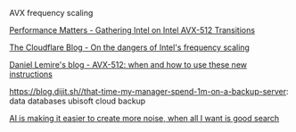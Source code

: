 AVX frequency scaling

[Performance Matters - Gathering Intel on Intel AVX-512 Transitions](https://travisdowns.github.io/blog/2020/01/17/avxfreq1.html)

[The Cloudflare Blog - On the dangers of Intel's frequency scaling](https://blog.cloudflare.com/on-the-dangers-of-intels-frequency-scaling/)

[Daniel Lemire's blog - AVX-512: when and how to use these new instructions](https://lemire.me/blog/2018/09/07/avx-512-when-and-how-to-use-these-new-instructions/)


https://blog.dijit.sh//that-time-my-manager-spend-1m-on-a-backup-server: data databases ubisoft cloud backup

[AI is making it easier to create more noise, when all I want is good search](https://rachsmith.com/i-want-good-search/)